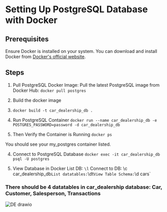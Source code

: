 # Setting Up PostgreSQL Database with Docker

## Prerequisites
Ensure Docker is installed on your system. You can download and install Docker from [Docker's official website](https://www.docker.com/products/docker-desktop/).

## Steps
1. Pull PostgreSQL Docker Image: Pull the latest PostgreSQL image from Docker Hub:
`docker pull postgres`

2. Build the docker image
3. `docker build -t car_dealership_db .`

4. Run PostgreSQL Container
`docker run --name car_dealership_db -e POSTGRES_PASSWORD=password -d car_dealership_db`

3. Then Verify the Container is Running
`docker ps`

You should see your my_postgres container listed.

4. Connect to PostgreSQL Database
`docker exec -it car_dealership_db psql -U postgres`

5. View Database in Docker
List DB: `\l`
Connect to DB: \c car_dealership_db`
List datatables: `\dt`
View Table Schema: `\d cars`

### There should be 4 datatables in car_dealership database: Car, Customer, Salesperson, Transactions
![DE drawio](https://github.com/snackasnack/car_dealership_db/assets/72505694/b57894e3-333c-4489-acc9-b5e8f1e15aa2)
